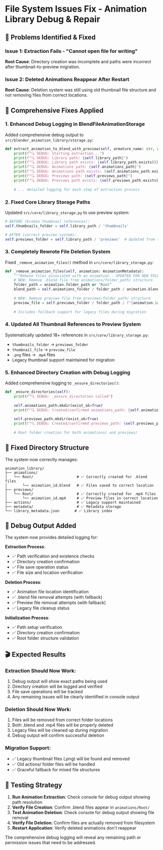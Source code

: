 # File System Issues Fix - Animation Library Debug & Repair

## 🎯 Problems Identified & Fixed

### **Issue 1: Extraction Fails - "Cannot open file for writing"**
**Root Cause**: Directory creation was incomplete and paths were incorrect after thumbnail-to-preview migration.

### **Issue 2: Deleted Animations Reappear After Restart**
**Root Cause**: Deletion system was still using old thumbnail file structure and not removing files from correct locations.

## 🔧 Comprehensive Fixes Applied

### 1. **Enhanced Debug Logging in BlendFileAnimationStorage**

Added comprehensive debug output to `src/blender_animation_library/storage.py`:

```python
def extract_animation_to_blend_with_preview(self, armature_name: str, action_name: str):
    print(f"🔍 DEBUG: Starting extraction...")
    print(f"🔍 DEBUG: Library path: {self.library_path}")
    print(f"🔍 DEBUG: Library path exists: {self.library_path.exists()}")
    print(f"🔍 DEBUG: Animations path: {self.animations_path}")
    print(f"🔍 DEBUG: Animations path exists: {self.animations_path.exists()}")
    print(f"🔍 DEBUG: Previews path: {self.previews_path}")
    print(f"🔍 DEBUG: Previews path exists: {self.previews_path.exists()}")
    
    # ... detailed logging for each step of extraction process
```

### 2. **Fixed Core Library Storage Paths**

Updated `src/core/library_storage.py` to use preview system:

```python
# BEFORE (broken thumbnail references):
self.thumbnails_folder = self.library_path / 'thumbnails'

# AFTER (correct preview system):
self.previews_folder = self.library_path / 'previews'  # Updated from thumbnails_folder
```

### 3. **Completely Rewrote File Deletion System**

Fixed `_remove_animation_files()` method in `src/core/library_storage.py`:

```python
def _remove_animation_files(self, animation: AnimationMetadata):
    """Remove files associated with an animation - UPDATED FOR NEW FOLDER STRUCTURE"""
    # NEW: Remove .blend file from animations/folder_path/ structure
    folder_path = animation.folder_path or "Root"
    blend_path = self.animations_folder / folder_path / animation.blend_reference.blend_file
    
    # NEW: Remove preview file from previews/folder_path/ structure
    preview_file = self.previews_folder / folder_path / f"{animation.id}.mp4"
    
    # Includes fallback support for legacy files during migration
```

### 4. **Updated All Thumbnail References to Preview System**

Systematically updated 18+ references in `src/core/library_storage.py`:
- `thumbnails_folder` → `previews_folder`
- `thumbnail_file` → `preview_file`
- `.png` files → `.mp4` files
- Legacy thumbnail support maintained for migration

### 5. **Enhanced Directory Creation with Debug Logging**

Added comprehensive logging to `_ensure_directories()`:

```python
def _ensure_directories(self):
    print(f"🔍 DEBUG: _ensure_directories called")
    
    self.animations_path.mkdir(exist_ok=True)
    print(f"🔍 DEBUG: Created/confirmed animations_path: {self.animations_path}")
    
    self.previews_path.mkdir(exist_ok=True) 
    print(f"🔍 DEBUG: Created/confirmed previews_path: {self.previews_path}")
    
    # Root folder creation for both animations/ and previews/
```

## 📁 Fixed Directory Structure

The system now correctly manages:

```
animation_library/
├── animations/
│   └── Root/                    # ✅ Correctly created for .blend files
│       └── animation_id.blend   # ✅ Files saved to correct location
├── previews/
│   └── Root/                    # ✅ Correctly created for .mp4 files  
│       └── animation_id.mp4     # ✅ Preview files in correct location
├── actions/                     # ✅ Legacy support maintained
├── metadata/                    # ✅ Metadata storage
└── library_metadata.json       # ✅ Library index
```

## 🧪 Debug Output Added

The system now provides detailed logging for:

**Extraction Process**:
- ✅ Path verification and existence checks
- ✅ Directory creation confirmation
- ✅ File save operation status
- ✅ File size and location verification

**Deletion Process**:
- ✅ Animation file location identification
- ✅ .blend file removal attempts (with fallback)
- ✅ Preview file removal attempts (with fallback)
- ✅ Legacy file cleanup status

**Initialization Process**:
- ✅ Path setup verification
- ✅ Directory creation confirmation
- ✅ Root folder structure validation

## 🎬 Expected Results

### **Extraction Should Now Work**:
1. Debug output will show exact paths being used
2. Directory creation will be logged and verified
3. File save operations will be tracked
4. Any remaining issues will be clearly identified in console output

### **Deletion Should Now Work**:
1. Files will be removed from correct folder locations
2. Both .blend and .mp4 files will be properly deleted
3. Legacy files will be cleaned up during migration
4. Debug output will confirm successful deletion

### **Migration Support**:
- ✅ Legacy thumbnail files (.png) will be found and removed
- ✅ Old actions/ folder files will be handled
- ✅ Graceful fallback for mixed file structures

## 🚀 Testing Strategy

1. **Run Animation Extraction**: Check console for debug output showing path resolution
2. **Verify File Creation**: Confirm .blend files appear in `animations/Root/`
3. **Test Animation Deletion**: Check console for debug output showing file removal
4. **Verify File Deletion**: Confirm files are actually removed from filesystem
5. **Restart Application**: Verify deleted animations don't reappear

The comprehensive debug logging will reveal any remaining path or permission issues that need to be addressed.

